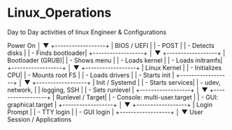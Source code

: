 # Linux_Operations
Day to Day activities of linux Engineer &amp; Configurations


Power On
   │
   ▼
+------------------+
| BIOS / UEFI      |
| - POST           |
| - Detects disks  |
| - Finds bootloader|
+------------------+
   │
   ▼
+------------------+
| Bootloader (GRUB)|
| - Shows menu     |
| - Loads kernel   |
| - Loads initramfs|
+------------------+
   │
   ▼
+------------------+
| Linux Kernel     |
| - Initializes CPU|
| - Mounts root FS |
| - Loads drivers  |
| - Starts init    |
+------------------+
   │
   ▼
+------------------+
| Init / Systemd   |
| - Starts services|
| - udev, network, |
|   logging, SSH   |
| - Sets runlevel  |
+------------------+
   │
   ▼
+------------------+
| Runlevel / Target|
| - Console: multi-user.target |
| - GUI: graphical.target      |
+------------------+
   │
   ▼
+------------------+
| Login Prompt     |
| - TTY login      |
| - GUI login      |
+------------------+
   │
   ▼
User Session / Applications